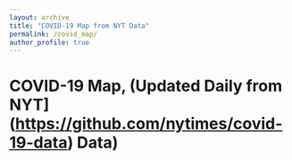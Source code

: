 ```yaml
---
layout: archive
title: "COVID-19 Map from NYT Data"
permalink: /covid_map/
author_profile: true
---
```


# COVID-19 Map, (Updated Daily from NYT](https://github.com/nytimes/covid-19-data) Data)


